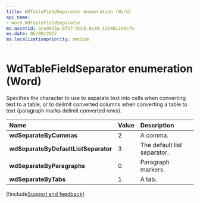 ```yaml
---
title: WdTableFieldSeparator enumeration (Word)
api_name:
- Word.WdTableFieldSeparator
ms.assetid: aca9925a-8f17-5dc3-6c49-1314812e0cfe
ms.date: 06/08/2017
ms.localizationpriority: medium
---
```



# WdTableFieldSeparator enumeration (Word)

Specifies the character to use to separate text into cells when converting text to a table, or to delimit converted columns when converting a table to text (paragraph marks delimit converted rows).



|Name|Value|Description|
|:-----|:-----|:-----|
| **wdSeparateByCommas**|2|A comma.|
| **wdSeparateByDefaultListSeparator**|3|The default list separator.|
| **wdSeparateByParagraphs**|0|Paragraph markers.|
| **wdSeparateByTabs**|1|A tab.|

[!include[Support and feedback](~/includes/feedback-boilerplate.md)]